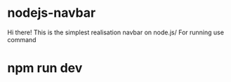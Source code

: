 # nodejs-navbar

Hi there!
This is the simplest realisation navbar on node.js/
For running use command 
# npm run dev
